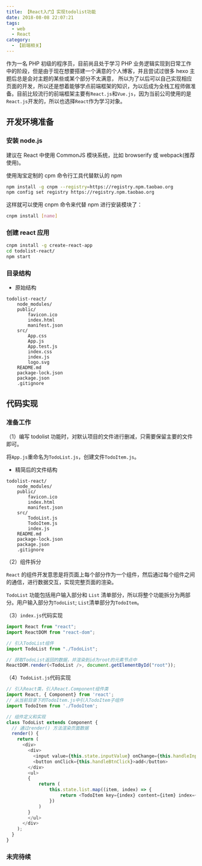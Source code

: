 ```yaml
---
title: 【React入门】实现todolist功能
date: 2018-08-08 22:07:21
tags:
  - web
  - React
category:
  - 【前端相关】
---
```


作为一名 PHP 初级的程序员，目前尚且处于学习 PHP 业务逻辑实现到日常工作中的阶段，但是由于现在想要搭建一个满意的个人博客，并且尝试过很多 hexo 主题后总是会对主题的某些或某个部分不太满意，
所以为了以后可以自己实现相应页面的开发，所以还是想着能够学点前端框架的知识，为以后成为全栈工程师做准备。目前比较流行的前端框架主要有`React.js`和`Vue.js`，因为当前公司使用的是`React.js`开发的，所以也选择`React`作为学习对象。

<!--more-->

## 开发环境准备

### 安装 node.js

建议在 React 中使用 CommonJS 模块系统，比如 browserify 或 webpack(推荐使用)。

使用淘宝定制的 cpm 命令行工具代替默认的 npm

```bash
npm install -g cnpm --registry=https://registry.npm.taobao.org
npm config set registry https://registry.npm.taobao.org
```

这样就可以使用 cnpm 命令来代替 npm 进行安装模块了：

```bash
cnpm install [name]
```

### 创建 react 应用

```bash
cnpm install -g create-react-app
cd todolist-react/
npm start
```

### 目录结构

- 原始结构

```info
todolist-react/
    node_modules/
    public/
        favicon.ico
        index.html
        manifest.json
    src/
        App.css
        App.js
        App.test.js
        index.css
        index.js
        logo.svg
    README.md
    package-lock.json
    package.json
    .gitignore
```

## 代码实现

### 准备工作

（1）编写 todolist 功能时，对默认项目的文件进行删减，只需要保留主要的文件即可。

将`App.js`重命名为`TodoList.js`，创建文件`TodoItem.js`。

- 精简后的文件结构

```info
todolist-react/
    node_modules/
    public/
        favicon.ico
        index.html
        manifest.json
    src/
        TodoList.js
        TodoItem.js
        index.js
    README.md
    package-lock.json
    package.json
    .gitignore
```

（2）组件拆分

`React` 的组件开发意思是将页面上每个部分作为一个组件，然后通过每个组件之间的通信，进行数据交互，实现完整页面的渲染。

`TodoList` 功能包括用户输入部分和 `List` 清单部分，所以将整个功能拆分为两部分。用户输入部分为`TodoList`; `List`清单部分为`TodoItem`。

（3）`index.js`代码实现

```javascript
import React from "react";
import ReactDOM from "react-dom";

// 引入TodoList组件
import TodoList from "./TodoList";

// 获取TodoList返回的数据，并渲染到id为root的元素节点中
ReactDOM.render(<TodoList />, document.getElementById("root"));
```

（4）`TodoList.js`代码实现

```javascript
// 引入React类，引入React.Component组件类
import React, { Component} from 'react';
// 从当前目录下的TodoItem.js中引入TodoItem子组件
import TodoItem from './TodoItem';

// 组件定义和实现
class TodoList extends Component {
  // 通过render() 方法渲染页面数据
  render() {
    return (
      <div>
        <div>
          <input value={this.state.inputValue} onChange={this.handleInputChange}/>
          <button onClick={this.handleBtnClick}>add</button>
        </div>
        <ul>
        {
            return (
                this.state.list.map((item, index) => {
                    return <TodoItem key={index} content={item} index={index} delete={this.handleDelete}/>
                })
            )
        }
        </ul>
      </div>
    );
  }
}
```

### 未完待续

